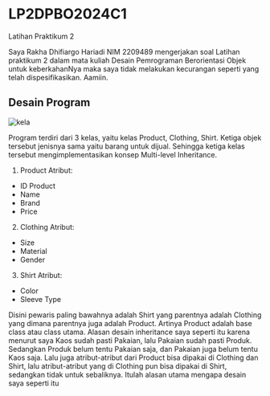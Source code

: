 # LP2DPBO2024C1
Latihan Praktikum 2

Saya Rakha Dhifiargo Hariadi
 NIM 2209489 mengerjakan soal 
 Latihan praktikum 2 dalam mata
 kuliah Desain Pemrograman Berorientasi Objek
 untuk keberkahanNya maka saya tidak
 melakukan kecurangan seperti 
 yang telah dispesifikasikan. Aamiin. 

 ## Desain Program
 ![kela](https://github.com/rakhargo/LP2DPBO2024C1/assets/117525800/7e588717-d0c1-4acb-a56b-1c0fbc8428ec)

Program terdiri dari 3 kelas, yaitu kelas Product, Clothing, Shirt. Ketiga objek tersebut jenisnya sama yaitu barang untuk dijual. Sehingga ketiga kelas tersebut mengimplementasikan konsep Multi-level Inheritance.

1. Product
Atribut:
- ID Product
- Name
- Brand
- Price

2. Clothing
Atribut:
- Size
- Material
- Gender

3. Shirt
Atribut:
- Color
- Sleeve Type

Disini pewaris paling bawahnya adalah Shirt yang parentnya adalah Clothing yang dimana parentnya juga adalah Product. Artinya Product adalah base class atau class utama. Alasan desain inheritance saya seperti itu karena menurut saya Kaos sudah pasti Pakaian, lalu Pakaian sudah pasti Produk. Sedangkan Produk belum tentu Pakaian saja, dan Pakaian juga belum tentu Kaos saja. Lalu juga atribut-atribut dari Product bisa dipakai di Clothing dan Shirt, lalu atribut-atribut yang di Clothing pun bisa dipakai di Shirt, sedangkan tidak untuk sebaliknya. Itulah alasan utama mengapa desain saya seperti itu
